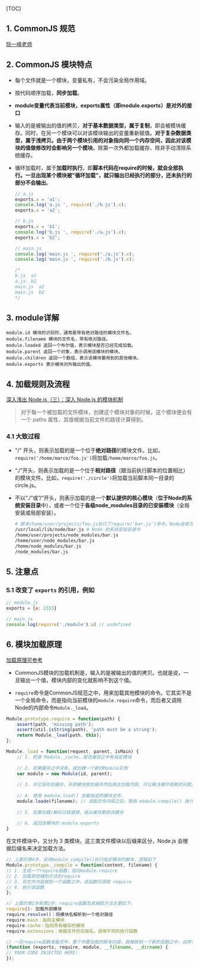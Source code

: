 [TOC]

## 1. CommonJS 规范 ##

[阮一峰老师 ](http://javascript.ruanyifeng.com/nodejs/module.html)


## 2. CommonJS 模块特点 ##

- 每个文件就是一个模块，变量私有，不会污染全局作用域。
- 按代码顺序加载，**同步加载**。


- **module变量代表当前模块，exports属性（即module.exports）是对外的接口**

- 输入的是被输出的值的拷贝，**对于基本数据类型，属于复制**，即会被模块缓存。同时，在另一个模块可以对该模块输出的变量重新赋值。**对于复杂数据类型，属于浅拷贝。**由于两个模块引用的对象指向同一个内存空间，因此**对该模块的值做修改时会影响另一个模块**。除第一次外都加载缓存、除非手动清除系统缓存。

- 循环加载时，属于**加载时执行**。即**脚本代码在require的时候，就会全部执行。一旦出现某个模块被"循环加载"，就只输出已经执行的部分，还未执行的部分不会输出**。

  ```js
  // a.js
  exports.x = 'a1';
  console.log('a.js ', require('./b.js').x);
  exports.x = 'a2';
  
  // b.js
  exports.x = 'b1';
  console.log('b.js ', require('./a.js').x);
  exports.x = 'b2';
  
  // main.js
  console.log('main.js ', require('./a.js').x);
  console.log('main.js ', require('./b.js').x);
  
  /*
  b.js  a1
  a.js  b2
  main.js  a2
  main.js  b2
  */
  ```


## 3. module详解 ##
    module.id 模块的识别符，通常是带有绝对路径的模块文件名。
    module.filename 模块的文件名，带有绝对路径。
    module.loaded 返回一个布尔值，表示模块是否已经完成加载。
    module.parent 返回一个对象，表示调用该模块的模块。
    module.children 返回一个数组，表示该模块要用到的其他模块。
    module.exports 表示模块对外输出的值。

## 4. 加载规则及流程 ##

[深入浅出 Node.js（三）：深入 Node.js 的模块机制](https://www.infoq.cn/article/nodejs-module-mechanism)

> 对于每一个被加载的文件模块，创建这个模块对象的时候，这个模块便会有一个 paths 属性，其值根据当前文件的路径计算得到。

### 4.1 大致过程 ###


- "/" 开头，则表示加载的是一个位于**绝对路径**的模块文件。比如，`require('/home/marco/foo.js')`将加载`/home/marco/foo.js`。


- “./”开头，则表示加载的是一个位于**相对路径**（跟当前执行脚本的位置相比）的模块文件。比如，`require('./circle')`将加载当前脚本同一目录的circle.js。

- 不以“./“或”/“开头，则表示加载的是一个**默认提供的核心模块**（**位于Node的系统安装目录**中），或者一个位于**各级node_modules目录的已安装模块**（全局安装或局部安装）。

     ```bash
     # 脚本/home/user/projects/foo.js执行了require('bar.js')命令，Node会依次搜索以下文件。
     /usr/local/lib/node/bar.js # Node 的系统安装目录中
     /home/user/projects/node_modules/bar.js
     /home/user/node_modules/bar.js
     /home/node_modules/bar.js
     /node_modules/bar.js
     ```

## 5. 注意点 ##

### 5.1 改变了 `exports` 的引用，例如 ###

```js
// module.js
exports = {a: 2333}

// main.js
console.log(require('./module').a) // undefined
```

## 6. 模块加载原理 ##

[加载原理可参考](https://www.cnblogs.com/jasonxuli/p/4381747.html "加载原理可参考")


- CommonJS模块的加载机制是，输入的是被输出的值的拷贝。也就是说，一旦输出一个值，模块内部的变化就影响不到这个值。


- `require`命令是CommonJS规范之中，用来加载其他模块的命令。它其实不是一个全局命令，而是指向当前模块的`module.require`命令，而后者又调用Node的内部命令`Module._load`。

```js
Module.prototype.require = function(path) {
    assert(path, 'missing path');
    assert(util.isString(path), 'path must be a string');
    return Module._load(path, this);
};
```

```js
Module._load = function(request, parent, isMain) {
    // 1. 检查 Module._cache，是否缓存之中有指定模块
  
    // 2. 如果缓存之中没有，就创建一个新的Module实例
  	var module = new Module(id, parent);
 
    // 3. 将它保存到缓存，先把模块放到缓存然后再去加载内容，可以解决循环依赖的问题。
  
    // 4. 使用 module.load() 加载指定的模块文件，
  	module.loade(filename); // 读取文件内容之后，使用 module.compile() 执行文件代码
  	
    // 5. 如果加载/解析过程报错，就从缓存删除该模块
  	
    // 6. 返回该模块的 module.exports
}
```

在文件模块中，又分为 3 类模块。这三类文件模块以后缀来区分，Node.js 会根据后缀名来决定加载方法。


```js
// 上面的第4步，采用module.compile()执行指定模块的脚本，逻辑如下
Module.prototype._compile = function(content, filename) {
// 1. 生成一个require函数，指向module.require
// 2. 加载其他辅助方法到require
// 3. 将文件内容放到一个函数之中，该函数可调用 require
// 4. 执行该函数
};
```


```js
// 上面的第1步和第2步，require函数及其辅助方法主要如下。
require(): 加载外部模块
require.resolve()：将模块名解析到一个绝对路径
require.main：指向主模块
require.cache：指向所有缓存的模块
require.extensions：根据文件的后缀名，调用不同的执行函数
```


```js
// 一旦require函数准备完毕，整个所要加载的脚本内容，就被放到一个新的函数之中，这样可以避免污染全局环境。该函数的参数包括require、module、exports，以及其他一些参数。
(function (exports, require, module, __filename, __dirname) {
// YOUR CODE INJECTED HERE!
});
```
